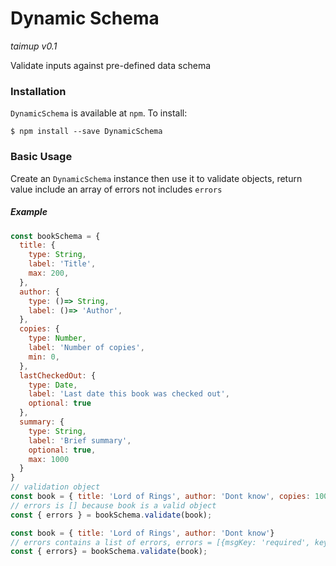 # Dynamic Schema 

_taimup_ _v0.1_

Validate inputs against pre-defined data schema

### Installation 

`DynamicSchema` is available at `npm`. To install:

`$ npm install --save DynamicSchema`

### Basic Usage

Create an `DynamicSchema` instance then use it to validate objects, return value include an array of errors not includes `errors`

##### Example

```javascript
const bookSchema = {
  title: {
    type: String,
    label: 'Title',
    max: 200,
  },
  author: {
    type: ()=> String,
    label: ()=> 'Author',
  },
  copies: {
    type: Number,
    label: 'Number of copies',
    min: 0,
  },
  lastCheckedOut: {
    type: Date,
    label: 'Last date this book was checked out',
    optional: true
  },
  summary: {
    type: String,
    label: 'Brief summary',
    optional: true,
    max: 1000
  }
}
// validation object
const book = { title: 'Lord of Rings', author: 'Dont know', copies: 100 }
// errors is [] because book is a valid object
const { errors } = bookSchema.validate(book);

const book = { title: 'Lord of Rings', author: 'Dont know'}
// errors contains a list of errors, errors = [{msgKey: 'required', key: copies}]
const { errors} = bookSchema.validate(book);

```





